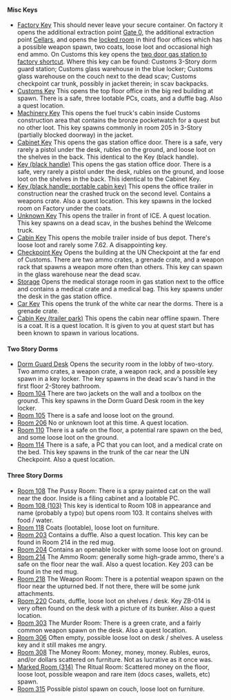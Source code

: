 #### Misc Keys

- <a href="https://escapefromtarkov.gamepedia.com/Factory_exit_key"
  class="badge badge-primary">Factory Key</a> This should never leave your
  secure container. On factory it opens the additional extraction point [Gate
  0][gate0], the additional extraction point [Cellars][cellars], and opens the
  [locked room](#) in third floor offices which has a possible weapon spawn,
  two coats, loose loot and occasional high end ammo. On Customs this key opens
  the [two door gas station to factory shortcut][gas-shortcut]. Where this key
  can be found: Customs 3-Story dorm guard station; Customs glass warehouse in
  the blue locker; Customs glass warehouse on the couch next to the dead scav;
  Customs checkpoint car trunk, possibly in jacket therein; in scav backpacks.
- <a href="#" class="badge badge-info">Customs Key</a> This opens the top
  floor office in the big red building at spawn. There is a safe, three
  lootable PCs, coats, and a duffle bag. Also a quest location.
- <a href="#" class="badge badge-info">Machinery Key</a> This opens the
  fuel truck's cabin inside Customs construction area that contains the bronze
  pocketwatch for a quest but no other loot. This key spawns commonly in room
  205 in 3-Story (partially blocked doorway) in the jacket.
- <a href="#" class="badge badge-secondary">Cabinet Key</a> This opens the gas
  station office door. There is a safe,  very rarely a pistol under the desk,
  rubles on the ground, and loose loot on the shelves in the back. This
  identical to the Key (black handle).
- <a href="#" class="badge badge-secondary">Key (black handle)</a> This opens
  the gas station office door. There is a safe,  very rarely a pistol under the
  desk, rubles on the ground, and loose loot on the shelves in the back. This
  identical to the Cabinet Key.
- <a href="#" class="badge badge-secondary">Key (black handle: portable cabin
  key)</a> This opens the office trailer in construction near the crashed truck
  on the second level. Contains a weapons crate. Also a quest location. This
  key spawns in the locked room on Factory under the coats.
- <a href="#" class="badge badge-secondary">Unknown Key</a> This opens the
  trailer in front of ICE. A quest location. This key spawns on a dead scav, in
  the bushes behind the Welcome truck. 
- <a href="#" class="badge badge-secondary">Cabin Key</a> This opens the mobile
  trailer inside of bus depot. There's loose loot and rarely some 7.62. A
  disappointing key. 
- <a href="#" class="badge badge-secondary">Checkpoint Key</a> Opens the
  building at the UN Checkpoint at the far end of Customs. There are two ammo
  crates, a grenade crate, and a weapon rack that spawns a weapon more often
  than others. This key can spawn in the glass warehouse near the dead scav. 
- <a href="#" class="badge badge-secondary">Storage</a> Opens the medical
  storage room in gas station next to the office and contains a medical crate
  and a medical bag. This key spawns under the desk in the gas station office.
- <a href="#" class="badge badge-secondary">Car Key</a> This opens the trunk of
  the white car near the dorms. There is a grenade crate. 
- <a href="#" class="badge badge-secondary">Cabin Key (trailer park)</a> This
  opens the cabin near offline spawn. There is a coat. It is a quest location.
  It is given to you at quest start but has been known to spawn in various
  locations.

#### Two Story Dorms

- <a href="#" class="badge badge-secondary">Dorm Guard Desk</a> Opens the
  security room in the lobby of two-story. Two ammo crates, a weapon crate, a
  weapon rack, and a possible key spawn in a key locker. The key spawns in the
  dead scav's hand in the first floor 2-Storey bathroom.
- <a href="#" class="badge badge-secondary">Room 104</a> There are two jackets
  on the wall and a toolbox on the ground. This key spawns in the Dorm Guard
  Desk room in the key locker. 
- <a href="#" class="badge badge-secondary">Room 105</a> There is a safe and
  loose loot on the ground.
- <a href="#" class="badge badge-secondary">Room 206</a> No or unknown loot at
  this time. A quest location.
- <a href="#" class="badge badge-secondary">Room 110</a> There is a safe on the
  floor, a potential rare spawn on the bed, and some loose loot on the ground. 
- <a href="#" class="badge badge-secondary">Room 114</a> There is a safe, a PC
  that you can loot, and a medical crate on the bed. This key spawns in the
  trunk of the car near the UN Checkpoint. Also a quest location.

#### Three Story Dorms

- <a href="#" class="badge badge-secondary">Room 108</a> The Pussy Room: There
  is a spray painted cat on the wall near the door. Inside is a filing cabinet
  and a lootable PC.  
- <a href="#" class="badge badge-secondary">Room 108 (103)</a> This key is
  identical to Room 108 in appearance and name (probably a typo) but opens room
  103. It contains shelves with food / water. 
- <a href="#" class="badge badge-secondary">Room 118</a> Coats (lootable),
  loose loot on furniture. 
- <a href="#" class="badge badge-secondary">Room 203</a> Contains a duffle.
  Also a quest location. This key can be found in Room 214 in the red mug. 
- <a href="#" class="badge badge-secondary">Room 204</a> Contains an openable
  locker with some loose loot on ground. 
- <a href="#" class="badge badge-secondary">Room 214</a> The Ammo Room:
  generally some high-grade ammo, there's a safe on the floor near the wall.
  Also a quest location. Key 203 can be found in the red mug.
- <a href="#" class="badge badge-secondary">Room 218</a> The Weapon Room: There
  is a potential weapon spawn on the floor near the upturned bed. If not there,
  there will be some junk attachments.  
- <a href="#" class="badge badge-secondary">Room 220</a> Coats, duffle, loose
  loot on shelves / desk. Key ZB-014 is very often found on the desk with a
  picture of its bunker. Also a quest location.
- <a href="#" class="badge badge-secondary">Room 303</a> The Murder Room: There
  is a green crate, and a fairly common weapon spawn on the desk. Also a quest
  location.
- <a href="#" class="badge badge-secondary">Room 306</a> Often empty, possible
  loose loot on desk / shelves. A useless key and it still makes me angry.
- <a href="#" class="badge badge-secondary">Room 308</a> The Money Room: Money,
  money, money. Rubles, euros, and/or dollars scattered on furniture. Not as
  lucrative as it once was.
- <a href="#" class="badge badge-secondary">Marked Room (314)</a> The Ritual
  Room: Scattered money on the floor, loose loot, possible weapon and rare item
  (docs cases, wallets, etc) spawn.
- <a href="#" class="badge badge-secondary">Room 315</a> Possible pistol spawn
  on couch, loose loot on furniture. 

[gate0]: #
[cellars]: #
[gas-shortcut]: #
